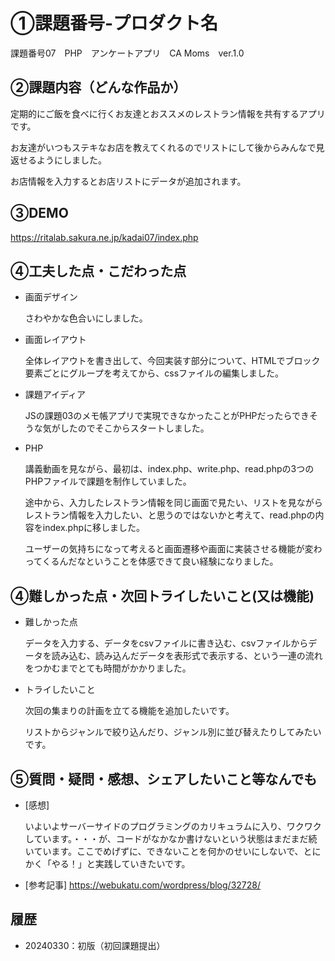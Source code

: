 # ①課題番号-プロダクト名
課題番号07　PHP　アンケートアプリ　CA Moms　ver.1.0

## ②課題内容（どんな作品か）
定期的にご飯を食べに行くお友達とおススメのレストラン情報を共有するアプリです。

お友達がいつもステキなお店を教えてくれるのでリストにして後からみんなで見返せるようにしました。

お店情報を入力するとお店リストにデータが追加されます。

## ③DEMO
https://ritalab.sakura.ne.jp/kadai07/index.php

## ④工夫した点・こだわった点
- 画面デザイン

  さわやかな色合いにしました。 
 
- 画面レイアウト

  全体レイアウトを書き出して、今回実装す部分について、HTMLでブロック要素ごとにグループを考えてから、cssファイルの編集しました。

 
- 課題アイディア

  JSの課題03のメモ帳アプリで実現できなかったことがPHPだったらできそうな気がしたのでそこからスタートしました。
  

- PHP

  講義動画を見ながら、最初は、index.php、write.php、read.phpの3つのPHPファイルで課題を制作していました。

  途中から、入力したレストラン情報を同じ画面で見たい、リストを見ながらレストラン情報を入力したい、と思うのではないかと考えて、read.phpの内容をindex.phpに移しました。

  ユーザーの気持ちになって考えると画面遷移や画面に実装させる機能が変わってくるんだなということを体感できて良い経験になりました。


## ④難しかった点・次回トライしたいこと(又は機能)
- 難しかった点

  データを入力する、データをcsvファイルに書き込む、csvファイルからデータを読み込む、読み込んだデータを表形式で表示する、という一連の流れをつかむまでとても時間がかかりました。

- トライしたいこと

  次回の集まりの計画を立てる機能を追加したいです。

  リストからジャンルで絞り込んだり、ジャンル別に並び替えたりしてみたいです。

 
## ⑤質問・疑問・感想、シェアしたいこと等なんでも
- [感想]

  いよいよサーバーサイドのプログラミングのカリキュラムに入り、ワクワクしています。・・・が、コードがなかなか書けないという状態はまだまだ続いています。ここでめげずに、できないことを何かのせいにしないで、とにかく「やる！」と実践していきたいです。
 
- [参考記事]
  https://webukatu.com/wordpress/blog/32728/
  
## 履歴
- 20240330：初版（初回課題提出）
